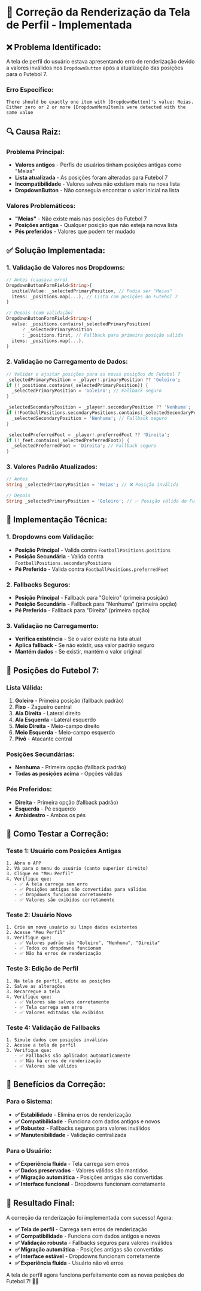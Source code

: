 # 🔧 Correção da Renderização da Tela de Perfil - Implementada

## ❌ **Problema Identificado:**

A tela de perfil do usuário estava apresentando erro de renderização devido a valores inválidos nos `DropdownButton` após a atualização das posições para o Futebol 7.

### **Erro Específico:**
```
There should be exactly one item with [DropdownButton]'s value: Meias.
Either zero or 2 or more [DropdownMenuItem]s were detected with the same value
```

## 🔍 **Causa Raiz:**

### **Problema Principal:**
- **Valores antigos** - Perfis de usuários tinham posições antigas como "Meias"
- **Lista atualizada** - As posições foram alteradas para Futebol 7
- **Incompatibilidade** - Valores salvos não existiam mais na nova lista
- **DropdownButton** - Não conseguia encontrar o valor inicial na lista

### **Valores Problemáticos:**
- **"Meias"** - Não existe mais nas posições do Futebol 7
- **Posições antigas** - Qualquer posição que não esteja na nova lista
- **Pés preferidos** - Valores que podem ter mudado

## ✅ **Solução Implementada:**

### **1. Validação de Valores nos Dropdowns:**
```dart
// Antes (causava erro)
DropdownButtonFormField<String>(
  initialValue: _selectedPrimaryPosition, // Podia ser "Meias"
  items: _positions.map(...), // Lista com posições do Futebol 7
)

// Depois (com validação)
DropdownButtonFormField<String>(
  value: _positions.contains(_selectedPrimaryPosition) 
      ? _selectedPrimaryPosition 
      : _positions.first, // Fallback para primeira posição válida
  items: _positions.map(...),
)
```

### **2. Validação no Carregamento de Dados:**
```dart
// Validar e ajustar posições para as novas posições do Futebol 7
_selectedPrimaryPosition = _player!.primaryPosition ?? 'Goleiro';
if (!_positions.contains(_selectedPrimaryPosition)) {
  _selectedPrimaryPosition = 'Goleiro'; // Fallback seguro
}

_selectedSecondaryPosition = _player!.secondaryPosition ?? 'Nenhuma';
if (!FootballPositions.secondaryPositions.contains(_selectedSecondaryPosition)) {
  _selectedSecondaryPosition = 'Nenhuma'; // Fallback seguro
}

_selectedPreferredFoot = _player!.preferredFoot ?? 'Direita';
if (!_feet.contains(_selectedPreferredFoot)) {
  _selectedPreferredFoot = 'Direita'; // Fallback seguro
}
```

### **3. Valores Padrão Atualizados:**
```dart
// Antes
String _selectedPrimaryPosition = 'Meias'; // ❌ Posição inválida

// Depois
String _selectedPrimaryPosition = 'Goleiro'; // ✅ Posição válida do Futebol 7
```

## 🔧 **Implementação Técnica:**

### **1. Dropdowns com Validação:**
- **Posição Principal** - Valida contra `FootballPositions.positions`
- **Posição Secundária** - Valida contra `FootballPositions.secondaryPositions`
- **Pé Preferido** - Valida contra `FootballPositions.preferredFeet`

### **2. Fallbacks Seguros:**
- **Posição Principal** - Fallback para "Goleiro" (primeira posição)
- **Posição Secundária** - Fallback para "Nenhuma" (primeira opção)
- **Pé Preferido** - Fallback para "Direita" (primeira opção)

### **3. Validação no Carregamento:**
- **Verifica existência** - Se o valor existe na lista atual
- **Aplica fallback** - Se não existir, usa valor padrão seguro
- **Mantém dados** - Se existir, mantém o valor original

## 🎯 **Posições do Futebol 7:**

### **Lista Válida:**
1. **Goleiro** - Primeira posição (fallback padrão)
2. **Fixo** - Zagueiro central
3. **Ala Direita** - Lateral direito
4. **Ala Esquerda** - Lateral esquerdo
5. **Meio Direita** - Meio-campo direito
6. **Meio Esquerda** - Meio-campo esquerdo
7. **Pivô** - Atacante central

### **Posições Secundárias:**
- **Nenhuma** - Primeira opção (fallback padrão)
- **Todas as posições acima** - Opções válidas

### **Pés Preferidos:**
- **Direita** - Primeira opção (fallback padrão)
- **Esquerda** - Pé esquerdo
- **Ambidestro** - Ambos os pés

## 🧪 **Como Testar a Correção:**

### **Teste 1: Usuário com Posições Antigas**
```
1. Abra o APP
2. Vá para o menu do usuário (canto superior direito)
3. Clique em "Meu Perfil"
4. Verifique que:
   - ✅ A tela carrega sem erro
   - ✅ Posições antigas são convertidas para válidas
   - ✅ Dropdowns funcionam corretamente
   - ✅ Valores são exibidos corretamente
```

### **Teste 2: Usuário Novo**
```
1. Crie um novo usuário ou limpe dados existentes
2. Acesse "Meu Perfil"
3. Verifique que:
   - ✅ Valores padrão são "Goleiro", "Nenhuma", "Direita"
   - ✅ Todos os dropdowns funcionam
   - ✅ Não há erros de renderização
```

### **Teste 3: Edição de Perfil**
```
1. Na tela de perfil, edite as posições
2. Salve as alterações
3. Recarregue a tela
4. Verifique que:
   - ✅ Valores são salvos corretamente
   - ✅ Tela carrega sem erro
   - ✅ Valores editados são exibidos
```

### **Teste 4: Validação de Fallbacks**
```
1. Simule dados com posições inválidas
2. Acesse a tela de perfil
3. Verifique que:
   - ✅ Fallbacks são aplicados automaticamente
   - ✅ Não há erros de renderização
   - ✅ Valores são válidos
```

## 🎉 **Benefícios da Correção:**

### **Para o Sistema:**
- **✅ Estabilidade** - Elimina erros de renderização
- **✅ Compatibilidade** - Funciona com dados antigos e novos
- **✅ Robustez** - Fallbacks seguros para valores inválidos
- **✅ Manutenibilidade** - Validação centralizada

### **Para o Usuário:**
- **✅ Experiência fluida** - Tela carrega sem erros
- **✅ Dados preservados** - Valores válidos são mantidos
- **✅ Migração automática** - Posições antigas são convertidas
- **✅ Interface funcional** - Dropdowns funcionam corretamente

## 🚀 **Resultado Final:**

A correção da renderização foi implementada com sucesso! Agora:

- **✅ Tela de perfil** - Carrega sem erros de renderização
- **✅ Compatibilidade** - Funciona com dados antigos e novos
- **✅ Validação robusta** - Fallbacks seguros para valores inválidos
- **✅ Migração automática** - Posições antigas são convertidas
- **✅ Interface estável** - Dropdowns funcionam corretamente
- **✅ Experiência fluida** - Usuário não vê erros

A tela de perfil agora funciona perfeitamente com as novas posições do Futebol 7! 🔧✅
